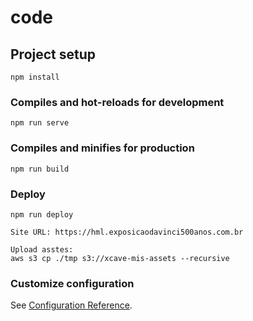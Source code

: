 # code

## Project setup
```
npm install
```

### Compiles and hot-reloads for development
```
npm run serve
```

### Compiles and minifies for production
```
npm run build

```

### Deploy
```
npm run deploy

Site URL: https://hml.exposicaodavinci500anos.com.br

Upload asstes: 
aws s3 cp ./tmp s3://xcave-mis-assets --recursive
```

### Customize configuration
See [Configuration Reference](https://cli.vuejs.org/config/).
